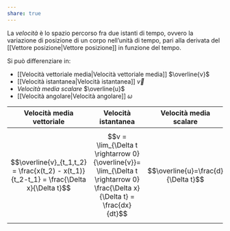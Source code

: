 ```yaml
---
share: true
---
```

La *velocità* è lo spazio percorso fra due istanti di tempo, ovvero la variazione di posizione di un corpo nell’unità di tempo, pari alla derivata del [[Vettore posizione|Vettore posizione]] in funzione del tempo.

Si può differenziare in:
- [[Velocità vettoriale media|Velocità vettoriale media]] $\overline{v}$
- [[Velocità istantanea|Velocità istantanea]] $\vec{v}$
- *Velocità media scalare* $\overline{u}$
- [[Velocità angolare|Velocità angolare]] $\omega$

| Velocità media vettoriale                                                                | Velocità istantanea                                                                                                          | Velocità media scalare              |
| ---------------------------------------------------------------------------------------- | ---------------------------------------------------------------------------------------------------------------------------- | ----------------------------------- |
| $$\overline{v}_{t_1,t_2} = \frac{x(t_2) - x(t_1)}{t_2-t_1} = \frac{\Delta x}{\Delta t}$$ | $$v = \lim_{\Delta t \rightarrow 0}{\overline{v}}= \lim_{\Delta t \rightarrow 0} \frac{\Delta x}{\Delta t} = \frac{dx}{dt}$$ | $$\overline{u}=\frac{d}{\Delta t}$$ |